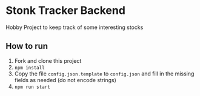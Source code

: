 # Stonk Tracker Backend

Hobby Project to keep track of some interesting stocks

## How to run

1. Fork and clone this project
2. `npm install`
3. Copy the file `config.json.template` to `config.json` and fill in the missing fields as needed (do not encode strings)
4. `npm run start`
